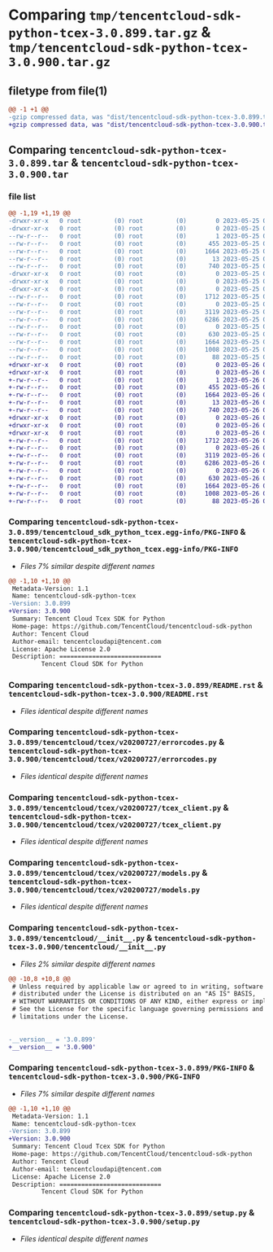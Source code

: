 # Comparing `tmp/tencentcloud-sdk-python-tcex-3.0.899.tar.gz` & `tmp/tencentcloud-sdk-python-tcex-3.0.900.tar.gz`

## filetype from file(1)

```diff
@@ -1 +1 @@
-gzip compressed data, was "dist/tencentcloud-sdk-python-tcex-3.0.899.tar", last modified: Thu May 25 00:36:57 2023, max compression
+gzip compressed data, was "dist/tencentcloud-sdk-python-tcex-3.0.900.tar", last modified: Fri May 26 02:28:17 2023, max compression
```

## Comparing `tencentcloud-sdk-python-tcex-3.0.899.tar` & `tencentcloud-sdk-python-tcex-3.0.900.tar`

### file list

```diff
@@ -1,19 +1,19 @@
-drwxr-xr-x   0 root         (0) root         (0)        0 2023-05-25 00:36:57.000000 tencentcloud-sdk-python-tcex-3.0.899/
-drwxr-xr-x   0 root         (0) root         (0)        0 2023-05-25 00:36:57.000000 tencentcloud-sdk-python-tcex-3.0.899/tencentcloud_sdk_python_tcex.egg-info/
--rw-r--r--   0 root         (0) root         (0)        1 2023-05-25 00:36:57.000000 tencentcloud-sdk-python-tcex-3.0.899/tencentcloud_sdk_python_tcex.egg-info/dependency_links.txt
--rw-r--r--   0 root         (0) root         (0)      455 2023-05-25 00:36:57.000000 tencentcloud-sdk-python-tcex-3.0.899/tencentcloud_sdk_python_tcex.egg-info/SOURCES.txt
--rw-r--r--   0 root         (0) root         (0)     1664 2023-05-25 00:36:57.000000 tencentcloud-sdk-python-tcex-3.0.899/tencentcloud_sdk_python_tcex.egg-info/PKG-INFO
--rw-r--r--   0 root         (0) root         (0)       13 2023-05-25 00:36:57.000000 tencentcloud-sdk-python-tcex-3.0.899/tencentcloud_sdk_python_tcex.egg-info/top_level.txt
--rw-r--r--   0 root         (0) root         (0)      740 2023-05-25 00:36:57.000000 tencentcloud-sdk-python-tcex-3.0.899/README.rst
-drwxr-xr-x   0 root         (0) root         (0)        0 2023-05-25 00:36:57.000000 tencentcloud-sdk-python-tcex-3.0.899/tencentcloud/
-drwxr-xr-x   0 root         (0) root         (0)        0 2023-05-25 00:36:57.000000 tencentcloud-sdk-python-tcex-3.0.899/tencentcloud/tcex/
-drwxr-xr-x   0 root         (0) root         (0)        0 2023-05-25 00:36:57.000000 tencentcloud-sdk-python-tcex-3.0.899/tencentcloud/tcex/v20200727/
--rw-r--r--   0 root         (0) root         (0)     1712 2023-05-25 00:36:57.000000 tencentcloud-sdk-python-tcex-3.0.899/tencentcloud/tcex/v20200727/errorcodes.py
--rw-r--r--   0 root         (0) root         (0)        0 2023-05-25 00:36:57.000000 tencentcloud-sdk-python-tcex-3.0.899/tencentcloud/tcex/v20200727/__init__.py
--rw-r--r--   0 root         (0) root         (0)     3119 2023-05-25 00:36:57.000000 tencentcloud-sdk-python-tcex-3.0.899/tencentcloud/tcex/v20200727/tcex_client.py
--rw-r--r--   0 root         (0) root         (0)     6286 2023-05-25 00:36:57.000000 tencentcloud-sdk-python-tcex-3.0.899/tencentcloud/tcex/v20200727/models.py
--rw-r--r--   0 root         (0) root         (0)        0 2023-05-25 00:36:57.000000 tencentcloud-sdk-python-tcex-3.0.899/tencentcloud/tcex/__init__.py
--rw-r--r--   0 root         (0) root         (0)      630 2023-05-25 00:36:57.000000 tencentcloud-sdk-python-tcex-3.0.899/tencentcloud/__init__.py
--rw-r--r--   0 root         (0) root         (0)     1664 2023-05-25 00:36:57.000000 tencentcloud-sdk-python-tcex-3.0.899/PKG-INFO
--rw-r--r--   0 root         (0) root         (0)     1008 2023-05-25 00:36:57.000000 tencentcloud-sdk-python-tcex-3.0.899/setup.py
--rw-r--r--   0 root         (0) root         (0)       88 2023-05-25 00:36:57.000000 tencentcloud-sdk-python-tcex-3.0.899/setup.cfg
+drwxr-xr-x   0 root         (0) root         (0)        0 2023-05-26 02:28:17.000000 tencentcloud-sdk-python-tcex-3.0.900/
+drwxr-xr-x   0 root         (0) root         (0)        0 2023-05-26 02:28:17.000000 tencentcloud-sdk-python-tcex-3.0.900/tencentcloud_sdk_python_tcex.egg-info/
+-rw-r--r--   0 root         (0) root         (0)        1 2023-05-26 02:28:17.000000 tencentcloud-sdk-python-tcex-3.0.900/tencentcloud_sdk_python_tcex.egg-info/dependency_links.txt
+-rw-r--r--   0 root         (0) root         (0)      455 2023-05-26 02:28:17.000000 tencentcloud-sdk-python-tcex-3.0.900/tencentcloud_sdk_python_tcex.egg-info/SOURCES.txt
+-rw-r--r--   0 root         (0) root         (0)     1664 2023-05-26 02:28:17.000000 tencentcloud-sdk-python-tcex-3.0.900/tencentcloud_sdk_python_tcex.egg-info/PKG-INFO
+-rw-r--r--   0 root         (0) root         (0)       13 2023-05-26 02:28:17.000000 tencentcloud-sdk-python-tcex-3.0.900/tencentcloud_sdk_python_tcex.egg-info/top_level.txt
+-rw-r--r--   0 root         (0) root         (0)      740 2023-05-26 02:28:16.000000 tencentcloud-sdk-python-tcex-3.0.900/README.rst
+drwxr-xr-x   0 root         (0) root         (0)        0 2023-05-26 02:28:17.000000 tencentcloud-sdk-python-tcex-3.0.900/tencentcloud/
+drwxr-xr-x   0 root         (0) root         (0)        0 2023-05-26 02:28:17.000000 tencentcloud-sdk-python-tcex-3.0.900/tencentcloud/tcex/
+drwxr-xr-x   0 root         (0) root         (0)        0 2023-05-26 02:28:17.000000 tencentcloud-sdk-python-tcex-3.0.900/tencentcloud/tcex/v20200727/
+-rw-r--r--   0 root         (0) root         (0)     1712 2023-05-26 02:28:16.000000 tencentcloud-sdk-python-tcex-3.0.900/tencentcloud/tcex/v20200727/errorcodes.py
+-rw-r--r--   0 root         (0) root         (0)        0 2023-05-26 02:28:16.000000 tencentcloud-sdk-python-tcex-3.0.900/tencentcloud/tcex/v20200727/__init__.py
+-rw-r--r--   0 root         (0) root         (0)     3119 2023-05-26 02:28:16.000000 tencentcloud-sdk-python-tcex-3.0.900/tencentcloud/tcex/v20200727/tcex_client.py
+-rw-r--r--   0 root         (0) root         (0)     6286 2023-05-26 02:28:16.000000 tencentcloud-sdk-python-tcex-3.0.900/tencentcloud/tcex/v20200727/models.py
+-rw-r--r--   0 root         (0) root         (0)        0 2023-05-26 02:28:16.000000 tencentcloud-sdk-python-tcex-3.0.900/tencentcloud/tcex/__init__.py
+-rw-r--r--   0 root         (0) root         (0)      630 2023-05-26 02:28:16.000000 tencentcloud-sdk-python-tcex-3.0.900/tencentcloud/__init__.py
+-rw-r--r--   0 root         (0) root         (0)     1664 2023-05-26 02:28:17.000000 tencentcloud-sdk-python-tcex-3.0.900/PKG-INFO
+-rw-r--r--   0 root         (0) root         (0)     1008 2023-05-26 02:28:16.000000 tencentcloud-sdk-python-tcex-3.0.900/setup.py
+-rw-r--r--   0 root         (0) root         (0)       88 2023-05-26 02:28:17.000000 tencentcloud-sdk-python-tcex-3.0.900/setup.cfg
```

### Comparing `tencentcloud-sdk-python-tcex-3.0.899/tencentcloud_sdk_python_tcex.egg-info/PKG-INFO` & `tencentcloud-sdk-python-tcex-3.0.900/tencentcloud_sdk_python_tcex.egg-info/PKG-INFO`

 * *Files 7% similar despite different names*

```diff
@@ -1,10 +1,10 @@
 Metadata-Version: 1.1
 Name: tencentcloud-sdk-python-tcex
-Version: 3.0.899
+Version: 3.0.900
 Summary: Tencent Cloud Tcex SDK for Python
 Home-page: https://github.com/TencentCloud/tencentcloud-sdk-python
 Author: Tencent Cloud
 Author-email: tencentcloudapi@tencent.com
 License: Apache License 2.0
 Description: ============================
         Tencent Cloud SDK for Python
```

### Comparing `tencentcloud-sdk-python-tcex-3.0.899/README.rst` & `tencentcloud-sdk-python-tcex-3.0.900/README.rst`

 * *Files identical despite different names*

### Comparing `tencentcloud-sdk-python-tcex-3.0.899/tencentcloud/tcex/v20200727/errorcodes.py` & `tencentcloud-sdk-python-tcex-3.0.900/tencentcloud/tcex/v20200727/errorcodes.py`

 * *Files identical despite different names*

### Comparing `tencentcloud-sdk-python-tcex-3.0.899/tencentcloud/tcex/v20200727/tcex_client.py` & `tencentcloud-sdk-python-tcex-3.0.900/tencentcloud/tcex/v20200727/tcex_client.py`

 * *Files identical despite different names*

### Comparing `tencentcloud-sdk-python-tcex-3.0.899/tencentcloud/tcex/v20200727/models.py` & `tencentcloud-sdk-python-tcex-3.0.900/tencentcloud/tcex/v20200727/models.py`

 * *Files identical despite different names*

### Comparing `tencentcloud-sdk-python-tcex-3.0.899/tencentcloud/__init__.py` & `tencentcloud-sdk-python-tcex-3.0.900/tencentcloud/__init__.py`

 * *Files 2% similar despite different names*

```diff
@@ -10,8 +10,8 @@
 # Unless required by applicable law or agreed to in writing, software
 # distributed under the License is distributed on an "AS IS" BASIS,
 # WITHOUT WARRANTIES OR CONDITIONS OF ANY KIND, either express or implied.
 # See the License for the specific language governing permissions and
 # limitations under the License.
 
 
-__version__ = '3.0.899'
+__version__ = '3.0.900'
```

### Comparing `tencentcloud-sdk-python-tcex-3.0.899/PKG-INFO` & `tencentcloud-sdk-python-tcex-3.0.900/PKG-INFO`

 * *Files 7% similar despite different names*

```diff
@@ -1,10 +1,10 @@
 Metadata-Version: 1.1
 Name: tencentcloud-sdk-python-tcex
-Version: 3.0.899
+Version: 3.0.900
 Summary: Tencent Cloud Tcex SDK for Python
 Home-page: https://github.com/TencentCloud/tencentcloud-sdk-python
 Author: Tencent Cloud
 Author-email: tencentcloudapi@tencent.com
 License: Apache License 2.0
 Description: ============================
         Tencent Cloud SDK for Python
```

### Comparing `tencentcloud-sdk-python-tcex-3.0.899/setup.py` & `tencentcloud-sdk-python-tcex-3.0.900/setup.py`

 * *Files identical despite different names*

